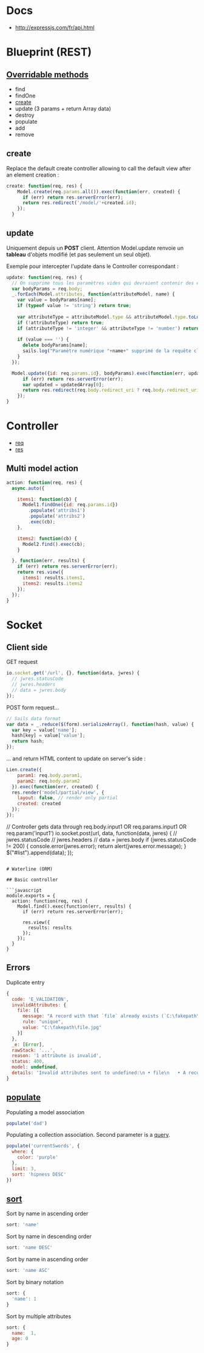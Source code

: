 # Docs

  - http://expressjs.com/fr/api.html

# Blueprint (REST)

## [Overridable methods]

  - find
  - findOne
  - [create](#blueprint_create)
  - update (3 params + return Array data)
  - destroy
  - populate
  - add
  - remove

## create <a name="blueprint_create"></a>

Replace the default create controller allowing to call the default view after an element creation :

```javascript
create: function(req, res) {
    Model.create(req.params.all()).exec(function(err, created) {
      if (err) return res.serverError(err);
      return res.redirect('/model/'+created.id);
    });
  }
```

## update

Uniquement depuis un **POST** client.
Attention Model.update renvoie un **tableau** d'objets modifié (et pas seulement un seul objet).

Exemple pour intercepter l'update dans le Controller correspondant :

```javascript
update: function(req, res) {
  // On supprime tous les paramètres vides qui devraient contenir des entiers pour éviter l'erreur "(E_VALIDATION) :: 3 attributes are invalid"
  var bodyParams = req.body;
  _.forEach(Model.attributes, function(attributeModel, name) {
    var value = bodyParams[name];
    if (typeof value != 'string') return true;
  
    var attributeType = attributeModel.type && attributeModel.type.toLowerCase();
    if (!attributeType) return true;
    if (attributeType != 'integer' && attributeType != 'number') return true;
  
    if (value === '') {
      delete bodyParams[name];
      sails.log("Paramètre numérique "+name+" supprimé de la requête client car vide");
    }
  });

  Model.update({id: req.params.id}, bodyParams).exec(function(err, updatedArray) {
      if (err) return res.serverError(err);
      var updated = updatedArray[0];
      return res.redirect(req.body.redirect_uri ? req.body.redirect_uri : '/model/'+updated.id);
    });
}
```


# Controller

  - [req](http://sailsjs.org/documentation/reference/request-req)
  - [res](http://sailsjs.org/documentation/reference/response-res)

## Multi model action

```javascript
action: function(req, res) {
  async.auto({

    items1: function(cb) {
      Model1.findOne({id: req.params.id})
        .populate('attribs1')
        .populate('attribs2')
        .exec(cb);
    },

    items2: function(cb) {
      Model2.find().exec(cb);
    }

  }, function(err, results) {
    if (err) return res.serverError(err);
    return res.view({
      items1: results.items1,
      items2: results.items2
    });
  });
}
```

# Socket

## Client side

GET request

```javascript
io.socket.get('/url', {}, function(data, jwres) {
  // jwres.statusCode
  // jwres.headers
  // data = jwres.body
});
```

POST form request...
```javascript
// Sails data format
var data = _.reduce($(form).serializeArray(), function(hash, value) {
  var key = value['name'];
  hash[key] = value['value'];
  return hash;
});
```

... and return HTML content to update on server's side :
```javascript
Lien.create({
    param1: req.body.param1,
    param2: req.body.param2
  }).exec(function(err, created) {
  res.render('model/partial/view', {
    layout: false, // render only partial
    created: created
  });
});
```

// Controller gets data through req.body.input1 OR req.params.input1 OR req.param('input1')
io.socket.post(url, data, function(data, jwres) {
  // jwres.statusCode
  // jwres.headers
  // data = jwres.body
  if (jwres.statusCode != 200) {
    console.error(jwres.error);
    return alert(jwres.error.message);
  }
  $("#list").append(data);
});
```

# Waterline (ORM)

## Basic controller

```javascript
module.exports = {
  action: function(req, res) {
    Model.find().exec(function(err, results) {
      if (err) return res.serverError(err);
      
      res.view({
        results: results
      });
    });
  }
}
```

## Errors

Duplicate entry

```javascript
{
  code: 'E_VALIDATION',
  invalidAttributes: {
    file: [{
      message: "A record with that `file` already exists (`C:\fakepath\file.jpg`).",
      rule: "unique",
      value: "C:\fakepath\file.jpg"
	}]
  },
  _e: [Error],
  rawStack: '...',
  reason: '1 attribute is invalid',
  status: 400,
  model: undefined,
  details: 'Invalid attributes sent to undefined:\n • file\n   • A record with that `file` already exists (`C:\fakepath\file.jpg`).\n'
}
```

## [populate]

Populating a model association

```javascript
populate('dad')
```

Populating a collection association. Second parameter is a [query].

```javascript
populate('currentSwords', {
  where: {
    color: 'purple'
  },
  limit: 3,
  sort: 'hipness DESC'
})
```

## [sort]

Sort by name in ascending order

```javascript
sort: 'name'
```


Sort by name in descending order

```javascript
sort: 'name DESC'
```


Sort by name in ascending order

```javascript
sort: 'name ASC'
```


Sort by binary notation

```javascript
sort: {
  'name': 1
}
```


Sort by multiple attributes

```javascript
sort: {
  name:  1,
  age: 0
}
```

[populate]: http://sailsjs.org/documentation/reference/waterline-orm/queries/populate
[query]: https://github.com/balderdashy/waterline-docs/blob/master/queries/query-language.md
[sort]: http://sailsjs.org/documentation/reference/waterline-orm/queries/sort
[Overridable methods]: http://sailsjs.com/documentation/reference/blueprint-api#?blueprint-actions
